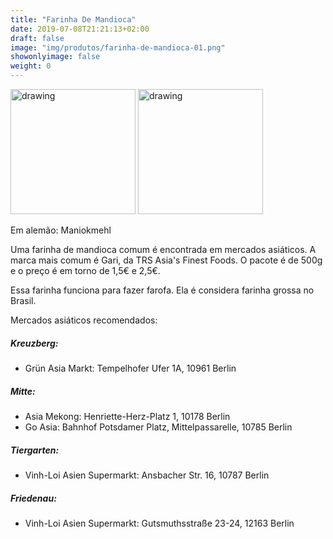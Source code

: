 ```yaml
---
title: "Farinha De Mandioca"
date: 2019-07-08T21:21:13+02:00
draft: false
image: "img/produtos/farinha-de-mandioca-01.png"
showonlyimage: false
weight: 0
---
```


<img src="../../img/produtos/farinha-de-mandioca-01.png" alt="drawing" width="200"/>
<img src="../../img/produtos/farinha-de-mandioca-02.png" alt="drawing" width="200"/>

Em alemão: Maniokmehl

Uma farinha de mandioca comum é encontrada em mercados asiáticos. A marca mais comum é Gari, da TRS Asia's Finest Foods. 
O pacote é de 500g e o preço é em torno de 1,5€ e 2,5€.

Essa farinha funciona para fazer farofa. Ela é considera farinha grossa no Brasil.

Mercados asiáticos recomendados:

##### Kreuzberg:

- Grün Asia Markt: Tempelhofer Ufer 1A, 10961 Berlin

##### Mitte: 

- Asia Mekong: Henriette-Herz-Platz 1, 10178 Berlin
- Go Asia: Bahnhof Potsdamer Platz, Mittelpassarelle, 10785 Berlin

##### Tiergarten: 

- Vinh-Loi Asien Supermarkt: Ansbacher Str. 16, 10787 Berlin 

##### Friedenau: 

- Vinh-Loi Asien Supermarkt: Gutsmuthsstraße 23-24, 12163 Berlin